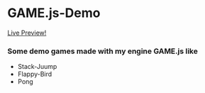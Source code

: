 # GAME.js-Demo

[Live Preview!](https://dev-dtech.github.io/GAME.js-Demo/)

### Some demo games made with my engine GAME.js like
*  Stack-Juump
* Flappy-Bird
* Pong
